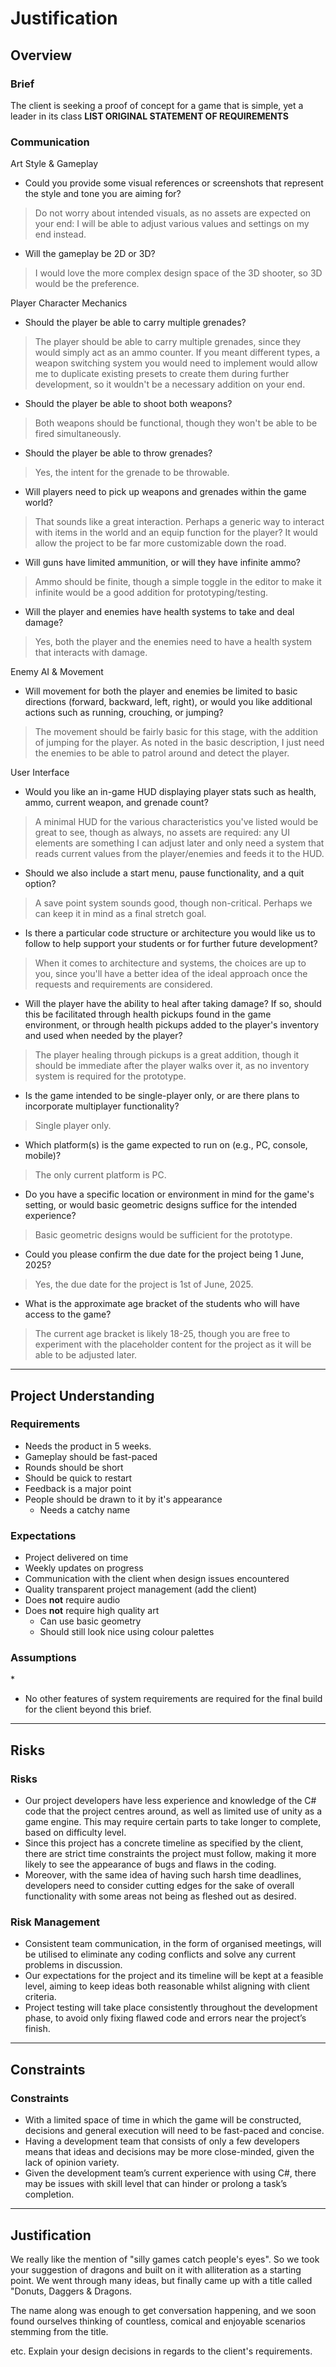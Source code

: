 # Justification
[//]: # (This section is an example of justifying your design and development decisions.)

## Overview

### Brief
[//]: # (What was the client's brief?)
The client is seeking a proof of concept for a game that is simple, yet a leader in its class
**LIST ORIGINAL STATEMENT OF REQUIREMENTS**

### Communication
Art Style & Gameplay
* Could you provide some visual references or screenshots that represent the style and tone you are aiming for?
> Do not worry about intended visuals, as no assets are expected on your end: I will be able to adjust various values and settings on my end instead.
  
* Will the gameplay be 2D or 3D?
> I would love the more complex design space of the 3D shooter, so 3D would be the preference. 

Player Character Mechanics
* Should the player be able to carry multiple grenades?
> The player should be able to carry multiple grenades, since they would simply act as an ammo counter. If you meant different types, a weapon switching system you would need to implement would allow me to duplicate existing presets to create them during further development, so it wouldn't be a necessary addition on your end.

* Should the player be able to shoot both weapons?
> Both weapons should be functional, though they won't be able to be fired simultaneously.

* Should the player be able to throw grenades?
> Yes, the intent for the grenade to be throwable.

* Will players need to pick up weapons and grenades within the game world?
> That sounds like a great interaction. Perhaps a generic way to interact with items in the world and an equip function for the player? It would allow the project to be far more customizable down the road.

* Will guns have limited ammunition, or will they have infinite ammo?
> Ammo should be finite, though a simple toggle in the editor to make it infinite would be a good addition for prototyping/testing.

* Will the player and enemies have health systems to take and deal damage?
> Yes, both the player and the enemies need to have a health system that interacts with damage.

Enemy AI & Movement
* Will movement for both the player and enemies be limited to basic directions (forward, backward, left, right), or would you like additional actions such as running, crouching, or jumping?
> The movement should be fairly basic for this stage, with the addition of jumping for the player. As noted in the basic description, I just need the enemies to be able to patrol around and detect the player.

User Interface
* Would you like an in-game HUD displaying player stats such as health, ammo, current weapon, and grenade count?
> A minimal HUD for the various characteristics you've listed would be great to see, though as always, no assets are required: any UI elements are something I can adjust later and only need a system that reads current values from the player/enemies and feeds it to the HUD.

* Should we also include a start menu, pause functionality, and a quit option?
> A save point system sounds good, though non-critical. Perhaps we can keep it in mind as a final stretch goal.

* Is there a particular code structure or architecture you would like us to follow to help support your students or for further future development?
> When it comes to architecture and systems, the choices are up to you, since you'll have a better idea of the ideal approach once the requests and requirements are considered.

* Will the player have the ability to heal after taking damage? If so, should this be facilitated through health pickups found in the game environment, or through health pickups added to the player's inventory and used when needed by the player?​
> The player healing through pickups is a great addition, though it should be immediate after the player walks over it, as no inventory system is required for the prototype.

* Is the game intended to be single-player only, or are there plans to incorporate multiplayer functionality?​
> Single player only.

* Which platform(s) is the game expected to run on (e.g., PC, console, mobile)?​
> The only current platform is PC.

* Do you have a specific location or environment in mind for the game's setting, or would basic geometric designs suffice for the intended experience?​
> Basic geometric designs would be sufficient for the prototype.

* Could you please confirm the due date for the project being 1 June, 2025?​
> Yes, the due date for the project is 1st of June, 2025.

* What is the approximate age bracket of the students who will have access to the game?
> The current age bracket is likely 18-25, though you are free to experiment with the placeholder content for the project as it will be able to be adjusted later.

---

## Project Understanding

### Requirements
[//]: # (What are the requirements of the finished project?)
* Needs the product in 5 weeks.
* Gameplay should be fast-paced
* Rounds should be short
* Should be quick to restart
* Feedback is a major point
* People should be drawn to it by it's appearance
    * Needs a catchy name

### Expectations
[//]: # (What are the client's expectations?)
* Project delivered on time
* Weekly updates on progress
* Communication with the client when design issues encountered
* Quality transparent project management (add the client)
* Does **not** require audio
* Does **not** require high quality art
    * Can use basic geometry
    * Should still look nice using colour palettes

### Assumptions
[//]: # (What are you assuming based on client responses)
* 
* No other features of system requirements are required for the final build for the client beyond this brief.

---
## Risks

### Risks
[//]: # (What are the risks of this project)
* Our project developers have less experience and knowledge of the C# code that the project centres around, as well as limited use of unity as a game engine. This may require certain parts to take longer to complete, based on difficulty level. 
* Since this project has a concrete timeline as specified by the client, there are strict time constraints the project must follow, making it more likely to see the appearance of bugs and flaws in the coding. 
* Moreover, with the same idea of having such harsh time deadlines, developers need to consider cutting edges for the sake of overall functionality with some areas not being as fleshed out as desired. 

### Risk Management
[//]: # (How are you managing the mentioned risks)
* Consistent team communication, in the form of organised meetings, will be utilised to eliminate any coding conflicts and solve any current problems in discussion. 
* Our expectations for the project and its timeline will be kept at a feasible level, aiming to keep ideas both reasonable whilst aligning with client criteria. 
* Project testing will take place consistently throughout the development phase, to avoid only fixing flawed code and errors near the project’s finish.  

---

## Constraints

### Constraints
[//]: # (What are the constraints of this project)
* With a limited space of time in which the game will be constructed, decisions and general execution will need to be fast-paced and concise. 
* Having a development team that consists of only a few developers means that ideas and decisions may be more close-minded, given the lack of opinion variety. 
* Given the development team’s current experience with using C#, there may be issues with skill level that can hinder or prolong a task’s completion. 

---

## Justification
We really like the mention of "silly games catch people's eyes". So we took your suggestion of dragons and built on it with alliteration as a starting point. We went through many ideas, but finally came up with a title called "Donuts, Daggers & Dragons.

The name along was enough to get conversation happening, and we soon found ourselves thinking of countless, comical and enjoyable scenarios stemming from the title.

etc. Explain your design decisions in regards to the client's requirements.
